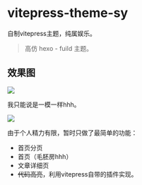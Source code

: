 # vitepress-theme-sy
自制vitepress主题，纯属娱乐。

> 高仿 hexo - fuild 主题。

## 效果图

![](https://ccccooh.oss-cn-hangzhou.aliyuncs.com/img/202507301050972.png)

我只能说是一模一样hhh。

![](https://ccccooh.oss-cn-hangzhou.aliyuncs.com/img/202507301050805.png)

由于个人精力有限，暂时只做了最简单的功能：

- 首页分页
- 首页（毛胚房hhh）
- 文章详细页
- ~~代码高亮~~，利用vitepress自带的插件实现。